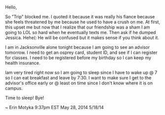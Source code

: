 Hello,

So "Trip" blocked me. I quoted it because it was really his fiance because she feels threatened by me because he used to have a crush on me. At first, this upset me but now that I realize that our friendship was a sham I am going to LOL so hard when he eventually texts me. Then ask if he dumped Jessica. Hehe(: He will be confused but it makes sense if you think about it.

I am in Jacksonville alone tonight because I am going to see an advisor tomorrow. I need to get an osprey card, student ID, and see if I can register for classes. I need to be registered before my birthday so I can keep my health insurance.

Iam very tired right now so I am going to sleep since I have to wake up @ 7 so I can eat breakfast and leave by 7:30. I want to make sure I get to the advisor's office early or @ least on time since I don't know where it is on campus.

Time to sleep! Bye!

~ Erin Motyka
9:37pm EST
May 28, 2014
5/18/14